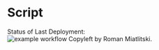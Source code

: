 # Script


Status of Last Deployment:<br>
![example workflow](https://github.com/RiKeRjava/Script/actions/workflows/My-GitHubActions-Basics/badge.svg)
Copyleft by Roman Miatlitski.
